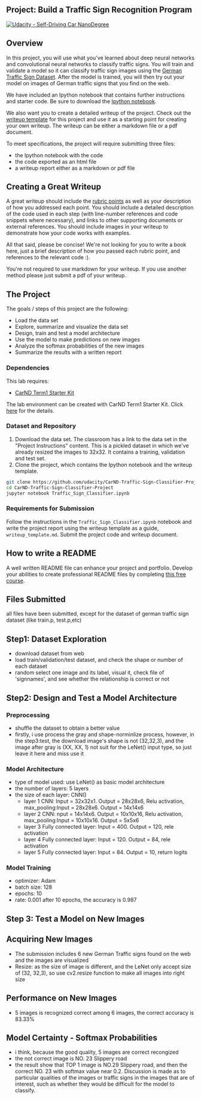 ## Project: Build a Traffic Sign Recognition Program
[![Udacity - Self-Driving Car NanoDegree](https://s3.amazonaws.com/udacity-sdc/github/shield-carnd.svg)](http://www.udacity.com/drive)

Overview
---
In this project, you will use what you've learned about deep neural networks and convolutional neural networks to classify traffic signs. You will train and validate a model so it can classify traffic sign images using the [German Traffic Sign Dataset](http://benchmark.ini.rub.de/?section=gtsrb&subsection=dataset). After the model is trained, you will then try out your model on images of German traffic signs that you find on the web.

We have included an Ipython notebook that contains further instructions 
and starter code. Be sure to download the [Ipython notebook](https://github.com/udacity/CarND-Traffic-Sign-Classifier-Project/blob/master/Traffic_Sign_Classifier.ipynb). 

We also want you to create a detailed writeup of the project. Check out the [writeup template](https://github.com/udacity/CarND-Traffic-Sign-Classifier-Project/blob/master/writeup_template.md) for this project and use it as a starting point for creating your own writeup. The writeup can be either a markdown file or a pdf document.

To meet specifications, the project will require submitting three files: 
* the Ipython notebook with the code
* the code exported as an html file
* a writeup report either as a markdown or pdf file 

Creating a Great Writeup
---
A great writeup should include the [rubric points](https://review.udacity.com/#!/rubrics/481/view) as well as your description of how you addressed each point.  You should include a detailed description of the code used in each step (with line-number references and code snippets where necessary), and links to other supporting documents or external references.  You should include images in your writeup to demonstrate how your code works with examples.  

All that said, please be concise!  We're not looking for you to write a book here, just a brief description of how you passed each rubric point, and references to the relevant code :). 

You're not required to use markdown for your writeup.  If you use another method please just submit a pdf of your writeup.

The Project
---
The goals / steps of this project are the following:
* Load the data set
* Explore, summarize and visualize the data set
* Design, train and test a model architecture
* Use the model to make predictions on new images
* Analyze the softmax probabilities of the new images
* Summarize the results with a written report

### Dependencies
This lab requires:

* [CarND Term1 Starter Kit](https://github.com/udacity/CarND-Term1-Starter-Kit)

The lab environment can be created with CarND Term1 Starter Kit. Click [here](https://github.com/udacity/CarND-Term1-Starter-Kit/blob/master/README.md) for the details.

### Dataset and Repository

1. Download the data set. The classroom has a link to the data set in the "Project Instructions" content. This is a pickled dataset in which we've already resized the images to 32x32. It contains a training, validation and test set.
2. Clone the project, which contains the Ipython notebook and the writeup template.
```sh
git clone https://github.com/udacity/CarND-Traffic-Sign-Classifier-Project
cd CarND-Traffic-Sign-Classifier-Project
jupyter notebook Traffic_Sign_Classifier.ipynb
```

### Requirements for Submission
Follow the instructions in the `Traffic_Sign_Classifier.ipynb` notebook and write the project report using the writeup template as a guide, `writeup_template.md`. Submit the project code and writeup document.

## How to write a README
A well written README file can enhance your project and portfolio.  Develop your abilities to create professional README files by completing [this free course](https://www.udacity.com/course/writing-readmes--ud777).

## Files Submitted
all files have been submitted, except for the dataset of german traffic sign dataset (like train.p, test.p,etc)

## Step1: Dataset Exploration
- download dataset from web
- load train/validation/test dataset, and check the shape or number of each dataset
- random select one image and its label, visual it, check file of 'signnames', and see whether the relationship is correct or not

## Step2: Design and Test a Model Architecture
### Preprocessing
- shuffle the dataset to obtain a better value
- firstly, i use process the gray and shape-norminlize process, however, in the step3:test, the download image's shape is not (32,32,3), and the image after gray is (XX, XX, 1) not suit for the LeNet() input type, so just leave it here and miss use it
### Model Architecture
- type of model used: use LeNet() as basic model architecture
- the number of layers: 5 layers
- the size of each layer: CNN()
   - layer 1 CNN: Input = 32x32x1. Output = 28x28x6, Relu activation, max_pooling:Input = 28x28x6. Output = 14x14x6
   - layer 2 CNN: nput = 14x14x6. Output = 10x10x16, Relu activation, max_pooling:Input = 10x10x16. Output = 5x5x6
   - layer 3 Fully connected layer: Input = 400. Output = 120, rele activation
   - layer 4 Fully connected layer: Input = 120. Output = 84, rele activation
   - layer 5 Fully connected layer: Input = 84.  Output = 10, return logits
### Model Training
- optimizer: Adam
- batch size: 128
- epochs: 10
- rate: 0.001
after 10 epochs, the accuracy is 0.987

## Step 3: Test a Model on New Images
## Acquiring New Images
- The submission includes 6 new German Traffic signs found on the web and the images are visualized
- Resize: as the size of image is different, and the LeNet only accept size of (32, 32,3), so use cv2.resize function to make all images into right size
## Performance on New Images
- 5 images is recognized correct among 6 images, the correct accuracy is 83.33%
## Model Certainty - Softmax Probabilities
- i think, because the good quality, 5 images are correct recongized
- the not correct image is NO. 23 Slippery road
- the result show that TOP 1 image is NO.29 Slippery road, and then the correct NO. 23 with softmax value near 0.2.
Discussion is made as to particular qualities of the images or traffic signs in the images that are of interest, such as whether they would be difficult for the model to classify.
